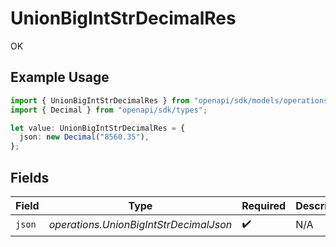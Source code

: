 # UnionBigIntStrDecimalRes

OK

## Example Usage

```typescript
import { UnionBigIntStrDecimalRes } from "openapi/sdk/models/operations";
import { Decimal } from "openapi/sdk/types";

let value: UnionBigIntStrDecimalRes = {
  json: new Decimal("8560.35"),
};
```

## Fields

| Field                                  | Type                                   | Required                               | Description                            |
| -------------------------------------- | -------------------------------------- | -------------------------------------- | -------------------------------------- |
| `json`                                 | *operations.UnionBigIntStrDecimalJson* | :heavy_check_mark:                     | N/A                                    |